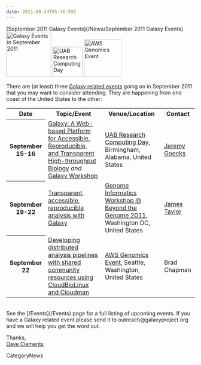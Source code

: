 ```yaml
---
date: 2011-08-24T05:36:59Z
---
```

<div class='newsItemHeader'>[September 2011 Galaxy Events](/News/September 2011 Galaxy Events)</div>

<div class='right'>
<a href='/Events'><img src='/Images/Logos/galaxyLogoTrimmed.png' alt='Galaxy Events in September 2011' width="120" /></a> <a href='http://docs.uabgrid.uab.edu/wiki/2011'><img src='/Images/Logos/UABLogo.png' alt='UAB Research Computing Day' width="80" /></a> <a href='http://aws.amazon.com/genomicsevent/'><img src='/Images/Logos/AWSLogo.png' alt='AWS Genomics Event' width="100" /></a>
</div>

There are (at least) three [Galaxy related events](/Events) going on in September 2011 that you may want to consider attending.  They are happening from one coast of the United States to the other:

<table>
  <tr class="th" >
    <th> Date </th>
    <th> Topic/Event </th>
    <th> Venue/Location </th>
    <th> Contact </th>
  </tr>
  <tr>
    <th> September 15-16 </th>
    <td> </em><a href='http://docs.uabgrid.uab.edu/wiki/2011'>Galaxy: A Web-based Platform for Accessible, Reproducible, and Transparent High-throughput Biology</a><em> and </em><a href='http://docs.uabgrid.uab.edu/wiki/2011_Galaxy_Workshop'>Galaxy Workshop</a><em> </td>
    <td> <a href='http://docs.uabgrid.uab.edu/wiki/2011'>UAB Research Computing Day</a>, Birmingham, Alabama, United States </td>
    <td> <a href='/JeremyGoecks'>Jeremy Goecks</a> </td>
  </tr>
  <tr>
    <th> September 19-22 </th>
    <td> </em><a href='http://www.beyond-the-genome.com/program.html'>Transparent, accessible, reproducible analysis with Galaxy</a><em> </td>
    <td> <a href='http://www.beyond-the-genome.com/program.html'>Genome Informatics Workshop @ Beyond the Genome 2011</a>, Washington DC, United States </td>
    <td> <a href='/JamesTaylor'>James Taylor</a> </td>
  </tr>
  <tr>
    <th> September 22 </th>
    <td> </em><a href='http://bcbio.wordpress.com/2011/08/19/distributed-exome-analysis-pipeline-with-cloudbiolinux-and-cloudman/'>Developing distributed analysis pipelines with shared community resources using CloudBioLinux and Cloudman</a><em> </td>
    <td> <a href='http://aws.amazon.com/genomicsevent/'>AWS Genomics Event</a>, Seattle, Washington, United States </td>
    <td> Brad Chapman </td>
  </tr>
</table>

<br />
See the [/Events](/Events) page for a full listing of upcoming events.  If you have a Galaxy related event please send it to outreach@galaxyproject.org and we will help you get the word out.

Thanks,<br />
[Dave Clements](/DaveClements)


CategoryNews
